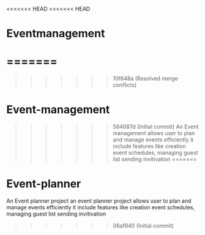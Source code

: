<<<<<<< HEAD
<<<<<<< HEAD
# Eventmanagement
=======
=======
>>>>>>> 10f648a (Resolved merge conflicts)
# Event-management
>>>>>>> 564087d (Initial commit)
An Event management allows user to plan and manage events efficiently it include features like creation event schedules, managing guest list sending invitivation 
=======
# Event-planner
An Event planner project an event planner project allows user to plan and manage events efficiently it include features like creation event schedules, managing guest list sending invitivation 
>>>>>>> 06af940 (Initial commit)
